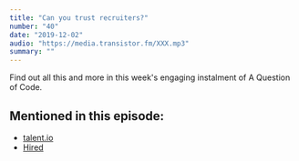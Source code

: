 ```yaml
---
title: "Can you trust recruiters?"
number: "40"
date: "2019-12-02"
audio: "https://media.transistor.fm/XXX.mp3"
summary: ""
---
```


Find out all this and more in this week's engaging instalment of A Question of Code. 

## Mentioned in this episode:

* [talent.io](https://www.talent.io/en/)
* [Hired](https://hired.co.uk/)